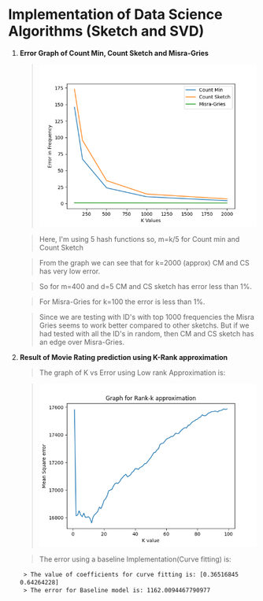 # Implementation of Data Science Algorithms (Sketch and SVD)

1. **Error Graph of Count Min, Count Sketch and Misra-Gries**

    >!['Error Graph'](q4.png)

    > Here, I'm using 5 hash functions so, m=k/5 for Count min and Count Sketch

    > From the graph we can see that for k=2000 (approx) CM and CS has very low error. 
    
    > So for m=400 and d=5 CM and CS sketch has error less than 1%. 
    
    > For Misra-Gries for k=100 the error is less than 1%. 

    > Since we are testing with ID's with top 1000 frequencies the Misra Gries seems to work better compared to other sketchs. But if we had tested with all the ID's in random, then CM and CS sketch has an edge over Misra-Gries.
    

2. **Result of Movie Rating prediction using K-Rank approximation** 

    > The graph of K vs Error using Low rank Approximation is: 

    >!['SVD'](q5.png)

    > The error using a baseline Implementation(Curve fitting) is: 

        > The value of coefficients for curve fitting is: [0.36516845 0.64264228]
        > The error for Baseline model is: 1162.0094467790977

